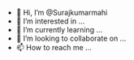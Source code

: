 - 👋 Hi, I’m @Surajkumarmahi
- 👀 I’m interested in ...
- 🌱 I’m currently learning ...
- 💞️ I’m looking to collaborate on ...
- 📫 How to reach me ...

<!---
Surajkumarmahi/Surajkumarmahi is a ✨ special ✨ repository because its `README.md` (this file) appears on your GitHub profile.
You can click the Preview link to take a look at your changes.
--->
